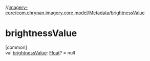 //[imagery-core](../../../index.md)/[com.chrynan.imagery.core.model](../index.md)/[Metadata](index.md)/[brightnessValue](brightness-value.md)

# brightnessValue

[common]\
val [brightnessValue](brightness-value.md): [Float](https://kotlinlang.org/api/latest/jvm/stdlib/kotlin/-float/index.html)? = null
